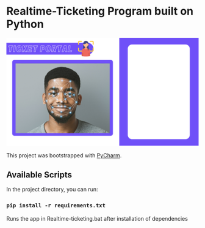 # Realtime-Ticketing Program built on Python
![Realtime-ticketing](https://github.com/thecheesybit/CapstoneProject/blob/master/project/recognition/Resources/ticket%20portal.png?raw=true)

This project was bootstrapped with [PyCharm](https://www.jetbrains.com/pycharm/).

## Available Scripts

In the project directory, you can run:

### `pip install -r requirements.txt`

Runs the app in Realtime-ticketing.bat after installation of dependencies
